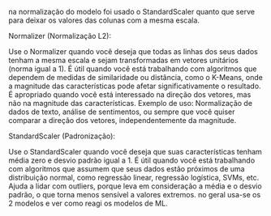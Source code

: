 na normalização do modelo foi usado o StandardScaler quanto que serve para deixar os valores das colunas com a mesma escala.

Normalizer (Normalização L2):

Use o Normalizer quando você deseja que todas as linhas dos seus dados tenham a mesma escala e sejam transformadas em vetores
 unitários (norma igual a 1).
É útil quando você está trabalhando com algoritmos que dependem de medidas de similaridade ou distância, como o K-Means, 
onde a magnitude das características pode afetar significativamente o resultado.
É apropriado quando você está interessado na direção dos vetores, mas não na magnitude das características.
Exemplo de uso: Normalização de dados de texto, análise de sentimentos, ou sempre que você quiser comparar a 
direção dos vetores, independentemente da magnitude.

StandardScaler (Padronização):

Use o StandardScaler quando você deseja que suas características tenham média zero e desvio padrão igual a 1.
É útil quando você está trabalhando com algoritmos que assumem que seus dados estão próximos de uma distribuição normal, 
como regressão linear, regressão logística, SVMs, etc.
Ajuda a lidar com outliers, porque leva em consideração a média e o desvio padrão, o que torna menos sensível a valores 
extremos.
no geral usa-se os 2 modelos e ver como reagi os modelos de ML.